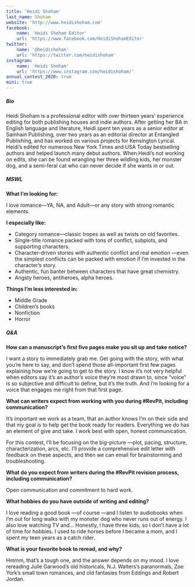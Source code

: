 ```yaml
---
title: 'Heidi Shoham'
last_name: Shoham
website: 'http://www.heidishoham.com'
facebook:
    name: 'Heidi Shoham Editor'
    url: 'https://www.facebook.com/HeidiShohamEditor'
twitter:
    name: '@heidishoham'
    url: 'https://twitter.com/heidishoham'
instagram:
    name: 'Heidi Shoham'
    url: 'https://www.instagram.com/heidishoham/'
annual_contest_2020: true
mini: true
---
```


##### Bio

Heidi Shoham is a professional editor with over thirteen years’ experience editing for both publishing houses and indie authors. After getting her BA in English language and literature, Heidi spent ten years as a senior editor at Samhain Publishing, over two years as an editorial director at Entangled Publishing, and has worked on various projects for Kensington Lyrical. Heidi’s edited for numerous New York Times and USA Today bestselling authors and helped launch many debut authors. When Heidi’s not working on edits, she can be found wrangling her three wildling kids, her monster dog, and a semi-feral cat who can never decide if she wants in or out.

##### MSWL

**What I’m looking for:**

I love romance&mdash;YA, NA, and Adult&mdash;or any story with strong romantic elements.

**I especially like:**
 * Category romance&mdash;classic tropes as well as twists on old favorites.
 * Single-title romance packed with tons of conflict, subplots, and supporting characters. 
 * Character-driven stories with authentic conflict and real emotion &mdash;even the simplest conflicts can be packed with emotion if I’m invested in the character’s story.
 * Authentic, fun banter between characters that have great chemistry.
 * Angsty heroes, antiheroes, alpha heroes. 

**Things I’m less interested in:**
 * Middle Grade
 * Children’s books
 * Nonfiction
 * Horror 

##### Q&A

**How can a manuscript’s first five pages make you sit up and take notice?**

I want a story to immediately grab me. Get going with the story, with what you’re here to say, and don’t spend those all-important first few pages explaining how we’re going to get to the story. I know it’s not very helpful when editors say it’s an author’s voice they’re most drawn to, since “voice” is so subjective and difficult to define, but it’s the truth. And I’m looking for a voice that engages me right from that first page.

**What can writers expect from working with you during #RevPit, including communication?**

It’s important we work as a team, that an author knows I’m on their side and that my goal is to help get the book ready for readers. Everything we do has an element of give and take. I work best with open, honest communication.

For this contest, I’ll be focusing on the big-picture &mdash;plot, pacing, structure, characterization, arcs, etc. I’ll provide a comprehensive edit letter with feedback on these aspects, and then we can email for brainstorming and troubleshooting.

**What do you expect from writers during the #RevPit revision process, including communication?**

Open communication and commitment to hard work.
 
**What hobbies do you have outside of writing and editing?**

I love reading a good book &mdash;of course &mdash;and I listen to audiobooks when I’m out for long walks with my monster dog who never runs out of energy. I also love watching TV and… Honestly, I have three kids, so I don’t have a lot of time for hobbies. I used to ride horses before I became a mom, and I spent my teen years as a catch rider. 

**What is your favorite book to reread, and why?**

Hmmm, that’s a tough one, and the answer depends on my mood. I love rereading Julie Garwood’s old historicals, N.J. Walters’s paranormals, Zoe York’s small town romances, and old fantasies from Eddings and Robert Jordan.  